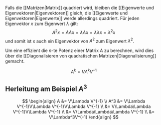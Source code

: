 Falls die [[Matrizen|Matrix]] quadriert wird, bleiben die [[Eigenwerte und Eigenvektoren|Eigenvektoren]] gleich, die [[Eigenwerte und Eigenvektoren|Eigenwerte]] werde allerdings quadriert. Für jeden Eigenvektor $x$ zum Eigenwert $\lambda$ gilt:
$$
A^2x = AAx=\lambda Ax= \lambda\lambda x=\lambda^2x
$$
und somit ist x auch ein Eigenvektor von $A^2$ zum Eigenwert $\lambda^2$.

Um eine effizient die $n$-te Potenz einer Matrix $A$ zu berechnen, wird dies über die [[Diagonalisieren von quadratischen Matrizen|Diagonalisierung]] gemacht.

$$
A^k=V\Lambda^kV^{-1}
$$

## Herleitung am Beispiel $A^3$
$$
\begin{align}
A &= V\Lambda V^{-1} \\
A^3 &= V\Lambda V^{-1}V\Lambda V^{-1}V\Lambda V^{-1} \\
&= V\Lambda\Lambda V^{-1}V\Lambda V^{-1} \\
&= V\Lambda\Lambda\Lambda V^{-1} \\
&= V\Lambda^3V^{-1}
\end{align}
$$
